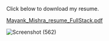 Click below to download my resume.




[Mayank_Mishra_resume_FullStack.pdf](https://drive.google.com/file/d/1IbWSarD-QIZyxEkptUFKZrA_sdjVF6HQ/view?usp=sharing)



![Screenshot (562)](https://github.com/Mayankmishra110/My-Resume/assets/96439214/7da88858-aa2d-40af-9843-c4d85d52f43e)
